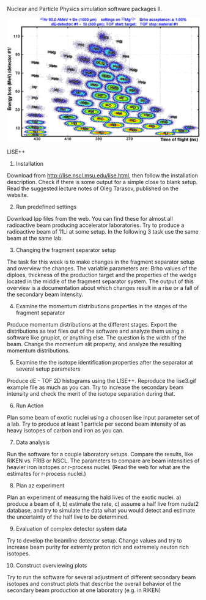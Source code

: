 Nuclear and Particle Physics simulation software packages II.

![lise.gif](lise.gif)

LISE++

1. Installation

Download from http://lise.nscl.msu.edu/lise.html,
then follow the installation description.
Check if there is some output for a simple close to blank setup. 
Read the suggested lecture notes of Oleg Tarasov, published on the website. 

2. Run predefined settings

Download lpp files from the web. You can find these for almost all 
radioactive beam producing accelerator laboratories. Try to produce a 
radioactive beam of 11Li at some setup. In the following 3 task use the 
same beam at the same lab. 

3. Changing the fragment separator setup  

The task for this week is to make changes in the fragment separator 
setup and overview the changes. The variable parameters are: Brho values of the 
diploes, thickness of the production target and the properties of the wedge 
located in the middle of the fragment separator system. 
The output of this overview is a documentation about which changes result in a rise or 
a fall of the secondary beam intensity. 

4. Examine the momentum distributions properties in the stages of the fragment separator

Produce momentum distributions at the different stages. Export the distributions 
as text files out of the software and analyze them using a software like gnuplot, 
or anything else. The question is the width of the beam. 
Change the momentum slit property, and analyze the resulting momentum distributions. 

5. Examine the the isotope identification properties after the separator at 
several setup parameters

Produce dE - TOF 2D histograms using the LISE++. Reproduce the lise3.gif example file 
as much as you can. Try to increase the secondary beam intensity and check the merit 
of the isotope separation during that. 


6. Run Action

Plan some beam of exotic nuclei using a choosen lise input parameter set of a lab. 
Try to produce at least 1 particle per second beam intensity of as heavy isotopes 
of carbon and iron as you can.  

7. Data analysis

Run the software for a couple laboratory setups. Compare the results, 
like RIKEN vs. FRIB or NSCL.  The parameters to compare are beam intensities 
of heavier iron isotopes or r-process nuclei. (Read the web for what are the 
estimates for r-process nuclei.)   

8. Plan az experiment 

Plan an experiment of measurng the hald lives of the exotic nuclei. 
a) produce a beam of it, b) estimate the rate, c) assume a half live from nudat2 
database, and try to simulate the data what you would detect and estimate the 
uncertainty of the half live to be determined. 

9. Evaluation of complex detector system data

Try to develop the beamline detector setup. Change values and try to increase beam 
purity for extremly proton rich and extremely neuton rich isotopes. 


10. Construct overviewing plots 

Try to run the software for several adjustment of different secondary beam isotopes and 
construct plots that describe the overall behavior of the secondary beam production at 
one laboratory (e.g. in RIKEN)
